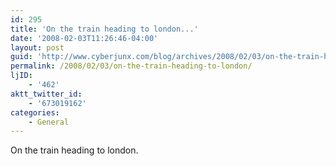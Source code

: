 ```yaml
---
id: 295
title: 'On the train heading to london...'
date: '2008-02-03T11:26:46-04:00'
layout: post
guid: 'http://www.cyberjunx.com/blog/archives/2008/02/03/on-the-train-heading-to-london/'
permalink: /2008/02/03/on-the-train-heading-to-london/
ljID:
    - '462'
aktt_twitter_id:
    - '673019162'
categories:
    - General
---
```


On the train heading to london.